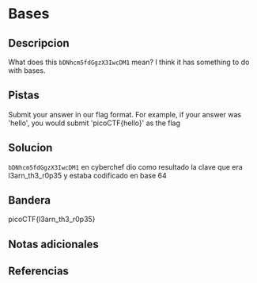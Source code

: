 # Bases

## Descripcion
What does this `bDNhcm5fdGgzX3IwcDM1` mean? I think it has something to do with bases.
## Pistas
Submit your answer in our flag format. For example, if your answer was 'hello', you would submit 'picoCTF{hello}' as the flag

## Solucion
`bDNhcm5fdGgzX3IwcDM1` en  cyberchef dio como resultado la clave que era l3arn_th3_r0p35 y estaba codificado en base 64
## Bandera
picoCTF{l3arn_th3_r0p35}
## Notas adicionales


## Referencias
